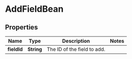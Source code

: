 

# AddFieldBean


## Properties

| Name        | Type       | Description                 | Notes |
|-------------|------------|-----------------------------|-------|
| **fieldId** | **String** | The ID of the field to add. |       |



